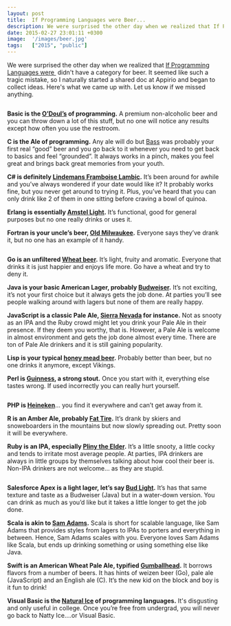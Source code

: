 ```yaml
---
layout: post
title:  If Programming Languages were Beer...
description: We were surprised the other day when we realized that If Programming Languages were  didnt have a category for beer. It seemed like such a tragic mistake, so I naturally started a shared doc at Appirio and began to collect ideas. Heres what we came up with. Let us know if we missed anything. Basic is the O’Doul’s  of programming. A premium non-alcoholic beer and you can throw down a lot of this stuff, but no one will notice any results except how often you use the restroom. C is the Ale of progr
date: 2015-02-27 23:01:11 +0300
image:  '/images/beer.jpg'
tags:   ["2015", "public"]
---
```

<p>We were surprised the other day when we realized that <a href="http://lambda-the-ultimate.org/node/3133">If Programming Languages were <T></a> didn't have a category for beer. It seemed like such a tragic mistake, so I naturally started a shared doc at Appirio and began to collect ideas. Here's what we came up with. Let us know if we missed anything.</p>
<p><img src="http://www.boozey.com/wp-content/uploads/photo-gallery/signs%205.jpg" alt="" ></p>
<p><strong>Basic is the <a href="http://www.odouls.com/">O’Doul’s</a> of programming.</strong> A premium non-alcoholic beer and you can throw down a lot of this stuff, but no one will notice any results except how often you use the restroom.</p>
<p><strong>C is the Ale of programming.</strong> Any ale will do but <a href="http://www.ratebeer.com/beer/bass-pale-ale-usa/133/">Bass</a> was probably your first real “good” beer and you go back to it whenever you need to get back to basics and feel “grounded”. It always works in a pinch, makes you feel great and brings back great memories from your youth.</p>
<p><strong>C# is definitely <a href="http://www.merchantduvin.com/brew-lindemans-framboise-lambic.php">Lindemans Framboise Lambic</a>.</strong> It’s been around for awhile and you’ve always wondered if your date would like it? It probably works fine, but you never get around to trying it. Plus, you’ve heard that you can only drink like 2 of them in one sitting before craving a bowl of quinoa.</p>
<p><strong>Erlang is essentially <a href="http://amstellight.com/">Amstel Light</a>.</strong> It’s functional, good for general purposes but no one really drinks or uses it.</p>
<p><strong>Fortran is your uncle’s beer, <a href="http://oldmilwaukee.com/">Old Milwaukee</a>.</strong> Everyone says they’ve drank it, but no one has an example of it handy.</p>
<p><img src="http://4.bp.blogspot.com/-9IHau1OUQPY/T_9y-HEaH0I/AAAAAAAAALU/IQLZ7wWNJ4w/s640/Old+Milwaukee+Cans.jpg" alt="" ></p>
<p><strong>Go is an unfiltered <a href="http://gearpatrol.com/2014/09/19/guide-to-best-american-wheat-beers/">Wheat beer</a>.</strong> It’s light, fruity and aromatic. Everyone that drinks it is just happier and enjoys life more. Go have a wheat and try to deny it.</p>
<p><strong>Java is your basic American Lager, probably <a href="http://www.budweiser.com/">Budweiser</a>.</strong> It’s not exciting, it’s not your first choice but it always gets the job done. At parties you’ll see people walking around with lagers but none of them are really happy.</p>
<p><strong>JavaScript is a classic Pale Ale, <a href="http://www.sierranevada.com/beer/year-round/pale-ale">Sierra Nevada</a> for instance.</strong> Not as snooty as an IPA and the Ruby crowd might let you drink your Pale Ale in their presence. If they deem you worthy, that is. However, a Pale Ale is welcome in almost environment and gets the job done almost every time. There are ton of Pale Ale drinkers and it is still gaining popularity.</p>
<p><strong>Lisp is your typical <a href="http://www.realbeer.com/edu/mead/">honey mead beer</a>.</strong> Probably better than beer, but no one drinks it anymore, except Vikings.</p>
<p><strong>Perl is <a href="http://www.guinness.com/">Guinness</a>, a strong stout.</strong> Once you start with it, everything else tastes wrong. If used incorrectly you can really hurt yourself.</p>
<p><img src="http://www.quickmeme.com/img/e6/e6dd1e41cd07b3f3ca33cea27c5249707c4f88136da2c2968ce1c8f363f2baab.jpg" alt="" ></p>
<p><strong>PHP is <a href="http://www.heineken.com/">Heineken</a></strong>… you find it everywhere and can’t get away from it.</p>
<p><strong>R is an Amber Ale, probably <a href="http://www.newbelgium.com/beer/detail.aspx?id=7c5b394b-d7b7-486a-ac9a-316256a7b0ee">Fat Tire</a>.</strong> It’s drank by skiers and snoweboarders in the mountains but now slowly spreading out. Pretty soon it will be everywhere.</p>
<p><strong>Ruby is an IPA, especially <a href="http://russianriverbrewing.com/brews/pliny-the-elder/">Pliny the Elder</a>.</strong> It’s a little snooty, a little cocky and tends to irritate most average people. At parties, IPA drinkers are always in little groups by themselves talking about how cool their beer is. Non-IPA drinkers are not welcome… as they are stupid.</p>
<p><img src="http://www.primermagazine.com/wp-content/uploads/2009/02/BeerSnob/BeerSnob_BeerSnob.jpg" alt="" ></p>
<p><strong>Salesforce Apex is a light lager, let’s say <a href="http://www.budlight.com">Bud Light</a>.</strong> It’s has that same texture and taste as a Budweiser (Java) but in a water-down version. You can drink as much as you’d like but it takes a little longer to get the job done.</p>
<p><strong>Scala is akin to <a href="http://www.samueladams.com/">Sam Adams</a>.</strong> Scala is short for scalable language, like Sam Adams that provides styles from lagers to IPAs to porters and everything in between. Hence, Sam Adams scales with you. Everyone loves Sam Adams like Scala, but ends up drinking something or using something else like Java.</p>
<p><strong>Swift is an American Wheat Pale Ale, typified <a href="http://www.3floyds.com/beer/gumballhead/">Gumballhead</a>.</strong> It borrows flavors from a number of beers. It has hints of weizen beer (Go), pale ale (JavaScript) and an English ale (C). It’s the new kid on the block and boy is it fun to drink!</p>
<p><strong>Visual Basic is the <a href="http://www.beeradvocate.com/beer/profile/29/653/">Natural Ice</a> of programming languages.</strong> It's disgusting and only useful in college. Once you’re free from undergrad, you will never go back to Natty Ice….or Visual Basic.</p>
<p><img src="http://www-rohan.sdsu.edu/~dsciglim/students/business/BS111/nattyice.jpg" alt="" ></p>

